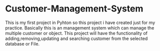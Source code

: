 # Customer-Management-System
This is my first project in Pyhton so this project i have created just for my practice.
Basically this is an management system which can manage the multiple customer or object.
This project will have the functionality of adding,removing,updating and searching customer from the selected database or File. 
